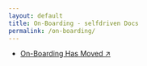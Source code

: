 ```yaml
---
layout: default
title: On-Boarding - selfdriven Docs
permalink: /on-boarding/
---
```


- [On-Boarding Has Moved ↗](https://github.com/selfdriven-foundation/on-boarding)

